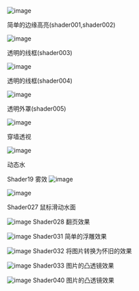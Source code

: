 ﻿
![image](https://github.com/wenluzhizhi/unity_shader/blob/master/imgs/outline.jpg)

简单的边缘高亮(shader001,shader002)


![image](https://github.com/wenluzhizhi/unity_shader/blob/master/imgs/QQ截图20170816154005.jpg)

透明的线框(shader003)


![image](https://github.com/wenluzhizhi/unity_shader/blob/master/imgs/dissolve.jpg)

透明的线框(shader004)

![image](https://github.com/wenluzhizhi/unity_shader/blob/master/imgs/Shader005_1.gif)

透明外罩(shader005)



![image](https://github.com/wenluzhizhi/unity_shader/blob/master/imgs/shader006_1.png)

穿墙透视


![image](https://github.com/wenluzhizhi/unity_shader/blob/master/imgs/shader007_water_1.png)

动态水


Shader19 雾效
![image](https://github.com/wenluzhizhi/unity_shader/blob/master/imgs/fog_1.png)



![image](https://github.com/wenluzhizhi/unity_shader/blob/master/imgs/Shader027.gif)

Shader027 鼠标滑动水面



![image](https://github.com/wenluzhizhi/unity_shader/blob/master/imgs/Shader028.gif)
Shader028 翻页效果


![image](https://github.com/wenluzhizhi/unity_shader/blob/master/imgs/Shader031_relief_1_1.png)
Shader031 简单的浮雕效果

![image](https://github.com/wenluzhizhi/unity_shader/blob/master/imgs/Shader032_Reminscence_1.png)
Shader032 将图片转换为怀旧的效果

![image](https://github.com/wenluzhizhi/unity_shader/blob/master/imgs/Shader033_ConvexLens_1.png)
Shader033 图片的凸透镜效果

![image](https://github.com/wenluzhizhi/unity_shader/blob/master/imgs/Shader40_RainDrop.png)
Shader040 图片的凸透镜效果

